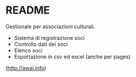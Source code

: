 # README

Gestionale per associazioni culturali.

- Sistema di registrazione soci
- Controllo dati dei soci
- Elenco soci
- Esportazione in csv ed excel (anche per pages)

(http://awai.info)